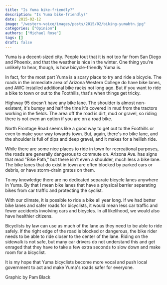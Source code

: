 ```yaml
---
title: "Is Yuma bike-friendly?"
description: "Is Yuma bike-friendly?"
date: 2015-02-12
image: "/western-voice/images/posts/2015/02/biking-yumabtn.jpg"
categories: ["Opinion"]
authors: ["Michael Rose"]
tags: []
draft: false
---
```

Yuma is a decent-sized city. People tout that it is not too far from San Diego and Phoenix, and that the weather is nice in the winter. One thing you're unlikely to hear, though, is how bicycle-friendly Yuma is.

In fact, for the most part Yuma is a scary place to try and ride a bicycle. The roads in the immediate area of Arizona Western College do have bike lanes, and AWC installed additional bike racks not long ago. But if you want to ride a bike to town or out to the Foothills, that's when things get tricky.

Highway 95 doesn't have any bike lane. The shoulder is almost non-existent, it's bumpy and half the time it's covered in mud from the tractors working in the fields. The area off the road is dirt, mud or gravel, so riding there is not even an option if you are on a road bike.

North Frontage Road seems like a good way to get out to the Foothills or even to make your way towards town. But, again, there's no bike lane, and the shoulder is full of dips and deep gravel, and it makes for a hellish ride.

While there are some nice places to ride in town for recreational purposes, the roads are generally dangerous to commute on. Arizona Ave. has signs that read "Bike Path," but there isn't even a shoulder, much less a bike lane. The bike lanes that do exist in town are often blocked by parked cars or debris, or have storm-drain grates on them.

To my knowledge there are no dedicated separate bicycle lanes anywhere in Yuma. By that I mean bike lanes that have a physical barrier separating bikes from car traffic and protecting the cyclist.

With our climate, it is possible to ride a bike all year long. If we had better bike lanes and safer roads for bicyclists, it would mean less car traffic and fewer accidents involving cars and bicycles. In all likelihood, we would also have healthier citizens.

Bicyclists by law can use as much of the lane as they need to be able to ride safely. If the right edge of the road is blocked or dangerous, the bike rider needs to be able to ride closer to the center of the lane. Riding on the sidewalk is not safe, but many car drivers do not understand this and get enraged that they have to take a few extra seconds to slow down and make room for a bicyclist.

It is my hope that Yuma bicyclists become more vocal and push local government to act and make Yuma's roads safer for everyone.

Graphic by Pam Black